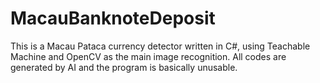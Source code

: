 ﻿# MacauBanknoteDeposit
This is a Macau Pataca currency detector written in C#, using Teachable Machine and OpenCV as the main image recognition.
All codes are generated by AI and the program is basically unusable.

